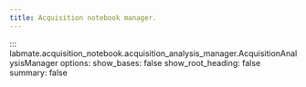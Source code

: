 ```yaml
---
title: Acquisition notebook manager.
---
```


<!-- prettier-ignore -->
::: labmate.acquisition_notebook.acquisition_analysis_manager.AcquisitionAnalysisManager
    options:
      show_bases: false
      show_root_heading: false
      summary: false
